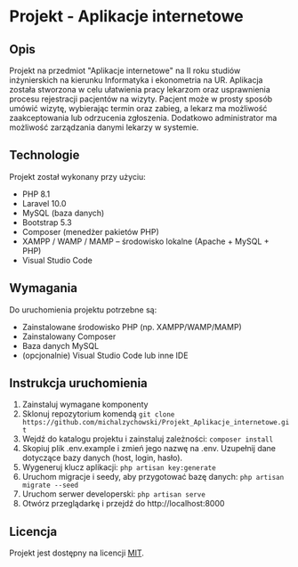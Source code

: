 # Projekt - Aplikacje internetowe
## Opis
Projekt na przedmiot "Aplikacje internetowe" na II roku studiów inżynierskich na kierunku Informatyka i ekonometria na UR. Aplikacja została stworzona w celu ułatwienia pracy lekarzom oraz usprawnienia procesu rejestracji pacjentów na wizyty. Pacjent może w prosty sposób umówić wizytę, wybierając termin oraz zabieg, a lekarz ma możliwość zaakceptowania lub odrzucenia zgłoszenia. Dodatkowo administrator ma możliwość zarządzania danymi lekarzy w systemie.  

## Technologie
Projekt został wykonany przy użyciu:
* PHP 8.1
* Laravel 10.0 
* MySQL (baza danych)
* Bootstrap 5.3
* Composer (menedżer pakietów PHP)
* XAMPP / WAMP / MAMP – środowisko lokalne (Apache + MySQL + PHP)
* Visual Studio Code 

## Wymagania
Do uruchomienia projektu potrzebne są:
* Zainstalowane środowisko PHP (np. XAMPP/WAMP/MAMP)
* Zainstalowany Composer
* Baza danych MySQL
* (opcjonalnie) Visual Studio Code lub inne IDE

## Instrukcja uruchomienia
1. Zainstaluj wymagane komponenty
2. Sklonuj repozytorium komendą `git clone https://github.com/michalzychowski/Projekt_Aplikacje_internetowe.git`
3. Wejdź do katalogu projektu i zainstaluj zależności: `composer install`
4. Skopiuj plik .env.example i zmień jego nazwę na .env. Uzupełnij dane dotyczące bazy danych (host, login, hasło).
5. Wygeneruj klucz aplikacji: `php artisan key:generate`
6. Uruchom migracje i seedy, aby przygotować bazę danych: `php artisan migrate --seed`
7. Uruchom serwer developerski: `php artisan serve`
8. Otwórz przeglądarkę i przejdź do http://localhost:8000

## Licencja
Projekt jest dostępny na licencji [MIT](LICENSE).
